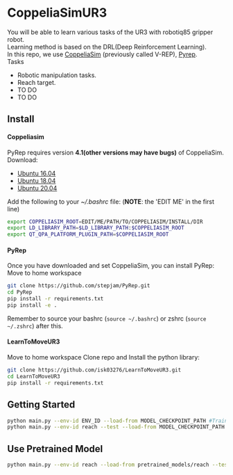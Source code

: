 # CoppeliaSimUR3

You will be able to learn various tasks of the UR3 with robotiq85 gripper robot.  
Learning method is based on the DRL(Deep Reinforcement Learning).  
In this repo, we use [CoppeliaSim](http://www.coppeliarobotics.com/) (previously called V-REP), [Pyrep](https://github.com/stepjam/PyRep).  
Tasks  
 - Robotic manipulation tasks.
  - Reach target.
  - TO DO
 - TO DO

## Install

#### Coppeliasim
PyRep requires version **4.1(other versions may have bugs)** of CoppeliaSim. Download: 
- [Ubuntu 16.04](https://www.coppeliarobotics.com/files/CoppeliaSim_Edu_V4_1_0_Ubuntu16_04.tar.xz)
- [Ubuntu 18.04](https://www.coppeliarobotics.com/files/CoppeliaSim_Edu_V4_1_0_Ubuntu18_04.tar.xz)
- [Ubuntu 20.04](https://www.coppeliarobotics.com/files/CoppeliaSim_Edu_V4_1_0_Ubuntu20_04.tar.xz)

Add the following to your *~/.bashrc* file: (__NOTE__: the 'EDIT ME' in the first line)  
```bash
export COPPELIASIM_ROOT=EDIT/ME/PATH/TO/COPPELIASIM/INSTALL/DIR
export LD_LIBRARY_PATH=$LD_LIBRARY_PATH:$COPPELIASIM_ROOT
export QT_QPA_PLATFORM_PLUGIN_PATH=$COPPELIASIM_ROOT
```

#### PyRep

Once you have downloaded and set CoppeliaSim, you can install PyRep:
Move to home workspace
```bash
git clone https://github.com/stepjam/PyRep.git
cd PyRep
pip install -r requirements.txt
pip install -e .
```

Remember to source your bashrc (`source ~/.bashrc`) or 
zshrc (`source ~/.zshrc`) after this.


#### LearnToMoveUR3
Move to home workspace
Clone repo and Install the python library:
```bash
git clone https://github.com/isk03276/LearnToMoveUR3.git
cd LearnToMoveUR3
pip install -r requirements.txt
```


## Getting Started
```bash
python main.py --env-id ENV_ID --load-from MODEL_CHECKPOINT_PATH #Train
python main.py --env-id reach --test --load-from MODEL_CHECKPOINT_PATH #Test
```


## Use Pretrained Model
```bash
python main.py --env-id reach --load-from pretrained_models/reach --test
```

